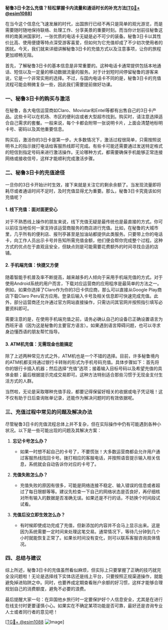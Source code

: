 **秘鲁3日卡怎么充值？轻松掌握卡内流量和通话时长的补充方法[[TG💪+ @esim1088](https://t.me/s/esim1088)]**

在当今这个信息化飞速发展的时代，出国旅行已经不再只是简单的观光游览，而是需要随时随地保持联络、处理工作、分享美景的重要时刻。而当你计划前往秘鲁这样的南美洲国家时，一张优质的电话卡无疑是必不可少的装备。秘鲁3日卡以其性价比高、使用便捷等特点深受游客喜爱，但如何为它充值却成了不少初次使用者的困扰。今天，我们就来详细讲解秘鲁3日卡的充值方式以及注意事项，让你的旅程更加顺畅无阻。

首先，了解秘鲁3日卡的基本信息是非常重要的。这种电话卡通常提供包括本地通话、短信以及一定量的移动数据流量的服务。对于计划短时间停留秘鲁的游客来说，它是一个非常实用的选择。不过，与国内电话卡不同的是，秘鲁3日卡的充值流程可能会稍微复杂一些，因此我们需要提前做好功课。

### **一、秘鲁3日卡的购买与激活**

在秘鲁，各大电信运营商如Claro、Movistar和Entel等都有出售自己的3日卡产品。这些卡可以在机场、市区的便利店或者大型超市找到。购买时，请注意选择适合自己需求的套餐。一般来说，每个卡都会附带一张说明卡片，上面会清楚地标明卡号、密码以及其他重要信息。

购买后，激活你的3日卡是第一步。大多数情况下，激活过程很简单，只需按照说明书上的指示拨打电话给客服热线即可完成。有些卡可能还需要通过发送特定格式的短信到指定号码来进行激活操作。无论哪种方式，都需要确保手机能够正常连接网络或接收信号，这样才能顺利完成激活步骤。

### **二、秘鲁3日卡的充值途径**

一旦你的3日卡开始计时生效，接下来就是关注它的剩余余额了。当发现流量即将耗尽或者通话时间不足时，及时充值显得尤为重要。那么，秘鲁3日卡究竟该如何充值呢？

#### **1. 线下充值：面对面更安心**
对于不熟悉线上操作的朋友来说，线下充值无疑是最传统也是最直接的方式。你可以前往当地任何一家支持该运营商服务的商店进行充值。比如，在秘鲁的大城市里，几乎所有的便利店、报刊亭甚至是加油站都提供此类服务。只要带上你的电话卡，向工作人员出示卡号并告知所需充值金额，他们便会帮你完成整个过程。这种方式的优点在于直观且安全，但缺点则是可能需要花费额外的时间寻找合适的店铺。

#### **2. 手机端充值：快捷又方便**
随着智能手机普及率不断提高，越来越多的人倾向于采用手机端充值的方式。对于使用Android系统的用户而言，下载对应运营商的应用程序是最简单的方法之一。例如，如果你选择了Claro作为你的3日卡供应商，那么可以直接从Google Play商店下载Claro Peru官方应用。登录后输入卡号及相关信息即可快速完成充值。此外，部分运营商还允许通过官方网站直接操作，只需访问其官网并按照指引填写必要资料即可。

需要注意的是，在使用手机端充值之前，请务必确认自己的设备已正确设置语言为西班牙语（因为这是秘鲁的主要官方语言）。如果遇到语言障碍问题，也可以寻求身边懂西语的朋友帮忙指导。

#### **3. ATM机充值：无需现金也能搞定**
除了上述两种常见方式之外，ATM机也是一个不错的选择。目前，许多秘鲁境内的ATM机都支持通过银行卡转账的形式为手机号码充值。具体步骤如下：首先将你的银行卡插入机器；然后选择“充值”选项；接着输入目标号码以及希望充值的具体金额；最后根据提示完成交易即可。这种方法特别适合那些习惯于无现金支付生活方式的人群。

当然啦，无论是采取哪种充值手段，都要记得保留好相关的收据或电子凭证哦！这不仅有助于日后查询账单记录，还能作为解决问题时的有效依据呢。

### **三、充值过程中常见的问题及解决办法**

尽管秘鲁3日卡的充值流程总体上并不复杂，但在实际操作中仍有可能遇到各种小状况。以下是一些可能出现的问题及其解决方案：

1. **忘记卡号怎么办？**
   - 如果一时想不起自己的卡号了，不要慌张！大多数运营商都会允许用户通过客服热线找回卡号。拨打相应的客服电话，并按照语音提示输入相关信息，系统就会自动告诉你对应的卡号了。

2. **充值失败怎么办？**
   - 充值失败的原因有很多，可能是网络连接不稳定、输入错误的信息或者超过了每日限额等等。建议先检查一下自己的网络状态是否良好，再仔细核对所有输入的数据是否准确无误。如果还是不行的话，不妨换个时间段试试看。

3. **充值后没立即生效怎么办？**
   - 有时候即使成功完成了充值，但新添加的内容并不会马上显示出来。这是因为系统需要一定时间来处理这笔交易。通常情况下，等待几分钟到几个小时就能恢复正常了。如果长时间没有变化，则可以联系客服咨询具体情况。

### **四、总结与建议**

综上所述，秘鲁3日卡的充值虽然看似麻烦，但实际上只要掌握了正确的技巧就完全没问题啦！无论是选择线下实体店还是线上平台，只要按照正规渠道操作，就能避免掉进陷阱之中。同时，也要养成定期查看账户余额的好习惯，这样才能够合理规划自己的消费额度，避免不必要的浪费。

最后提醒大家一句：在异国他乡旅行时一定要保护好个人信息安全，尤其是在进行在线支付时更要谨慎小心。如果实在不确定某项功能是否可靠，最好还是咨询专业人士或者同行者的意见吧！

[[TG💪+ @esim1088](https://t.me/s/esim1088) ![Image](https://i.postimg.cc/4NQfJmqS/Snipaste-2025-05-13-00-14-12.png)]